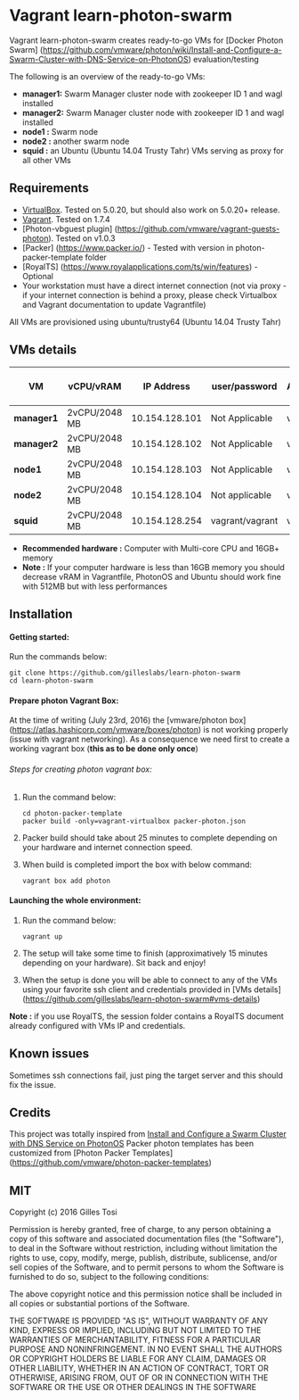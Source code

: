 # Vagrant learn-photon-swarm

Vagrant learn-photon-swarm creates ready-to-go VMs for [Docker Photon Swarm] (https://github.com/vmware/photon/wiki/Install-and-Configure-a-Swarm-Cluster-with-DNS-Service-on-PhotonOS) evaluation/testing

The following is an overview of the ready-to-go VMs:

+ **manager1:** Swarm Manager cluster node with zookeeper ID 1 and wagl installed 
+ **manager2:** Swarm Manager cluster node with zookeeper ID 1 and wagl installed
+ **node1   :** Swarm node
+ **node2   :** another swarm node
+ **squid   :**  an Ubuntu (Ubuntu 14.04 Trusty Tahr) VMs serving as proxy for all other VMs

## Requirements

- [VirtualBox](https://www.virtualbox.org/wiki/Downloads). Tested on 5.0.20, but should also work on 5.0.20+ release.
- [Vagrant](http://www.vagrantup.com/downloads.html). Tested on 1.7.4
- [Photon-vbguest plugin] (https://github.com/vmware/vagrant-guests-photon). Tested on v1.0.3
- [Packer] (https://www.packer.io/) - Tested with version in photon-packer-template folder
- [RoyalTS] (https://www.royalapplications.com/ts/win/features) - Optional
- Your workstation must have a direct internet connection (not via proxy - if your internet connection is behind a proxy, please check Virtualbox and Vagrant documentation to update Vagrantfile)

All VMs are provisioned using ubuntu/trusty64 (Ubuntu 14.04 Trusty Tahr) 

## VMs details

VM | vCPU/vRAM | IP Address| user/password | root / Administrator password |
---|---|---|---|---|
**manager1** | 2vCPU/2048 MB | 10.154.128.101 | Not Applicable | vagrant |
**manager2** | 2vCPU/2048 MB | 10.154.128.102 | Not Applicable | vagrant |
**node1** | 2vCPU/2048 MB | 10.154.128.103 | Not Applicable | vagrant |
**node2** | 2vCPU/2048 MB | 10.154.128.104 | Not applicable | vagrant |
**squid** | 2vCPU/2048 MB | 10.154.128.254 | vagrant/vagrant | vagrant |

+ **Recommended hardware :** Computer with Multi-core CPU and 16GB+ memory
+ **Note :** If your computer hardware is less than 16GB memory you should decrease vRAM in Vagrantfile, PhotonOS and Ubuntu should work fine with 512MB but with less performances

## Installation

#### Getting started:

Run the commands below:

	git clone https://github.com/gilleslabs/learn-photon-swarm
	cd learn-photon-swarm


#### Prepare photon Vagrant Box:

At the time of writing (July 23rd, 2016) the [vmware/photon box] (https://atlas.hashicorp.com/vmware/boxes/photon) is not working properly (issue with vagrant networking).
As a consequence we need first to create a working vagrant box (**this as to be done only once**)


###### Steps for creating photon vagrant box:

1. Run the command below:
	```
	cd photon-packer-template
	packer build -only=vagrant-virtualbox packer-photon.json
	```


2. Packer build should take about 25 minutes to complete depending on your hardware and internet connection speed. 

3. When build is completed import the box with below command:
	```
	vagrant box add photon
	```

#### Launching the whole environment:

1. Run the command below:

	```
	vagrant up
	```

2. The setup will take some time to finish (approximatively 15 minutes depending on your hardware). Sit back and enjoy!

3. When the setup is done you will be able to connect to any of the VMs using your favorite ssh client and credentials provided in [VMs details] (https://github.com/gilleslabs/learn-photon-swarm#vms-details) 

**Note :** if you use RoyalTS, the session folder contains a RoyalTS document already configured with VMs IP and credentials.

## Known issues

Sometimes ssh connections fail, just ping the target server and this should fix the issue.

## Credits

This project was totally inspired from [Install and Configure a Swarm Cluster with DNS Service on PhotonOS](https://github.com/vmware/photon/wiki/Install-and-Configure-a-Swarm-Cluster-with-DNS-Service-on-PhotonOS)
Packer photon templates has been customized from [Photon Packer Templates] (https://github.com/vmware/photon-packer-templates)

## MIT

Copyright (c) 2016 Gilles Tosi

Permission is hereby granted, free of charge, to any person obtaining a copy of this software and associated documentation files (the "Software"), to deal in the Software without restriction, including without limitation the rights to use, copy, modify, merge, publish, distribute, sublicense, and/or sell copies of the Software, and to permit persons to whom the Software is furnished to do so, subject to the following conditions:

The above copyright notice and this permission notice shall be included in all copies or substantial portions of the Software.

THE SOFTWARE IS PROVIDED "AS IS", WITHOUT WARRANTY OF ANY KIND, EXPRESS OR IMPLIED, INCLUDING BUT NOT LIMITED TO THE WARRANTIES OF MERCHANTABILITY, FITNESS FOR A PARTICULAR PURPOSE AND NONINFRINGEMENT. IN NO EVENT SHALL THE AUTHORS OR COPYRIGHT HOLDERS BE LIABLE FOR ANY CLAIM, DAMAGES OR OTHER LIABILITY, WHETHER IN AN ACTION OF CONTRACT, TORT OR OTHERWISE, ARISING FROM, OUT OF OR IN CONNECTION WITH THE SOFTWARE OR THE USE OR OTHER DEALINGS IN THE SOFTWARE